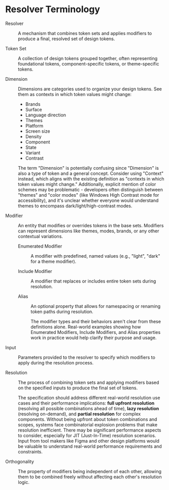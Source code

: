 # Resolver Terminology

<dl>
<dt>Resolver</dt>
<dd>

A mechanism that combines token sets and applies modifiers to produce a final, resolved set of design tokens.

</dd>
<dt>Token Set</dt>
<dd>

A collection of design tokens grouped together, often representing foundational tokens, component-specific tokens, or theme-specific tokens.

</dd>
<dt>Dimension</dt>
<dd>

Dimensions are categories used to organize your design tokens. See them as contexts in which token values might change:

- Brands
- Surface
- Language direction
- Themes
- Platform
- Screen size
- Density
- Component
- State
- Variant
- Contrast

<aside class="issue">

The term "Dimension" is potentially confusing since "Dimension" is also a type of token and a general concept. Consider using "Context" instead, which aligns with the existing definition as "contexts in which token values might change." Additionally, explicit mention of color schemes may be problematic - developers often distinguish between "themes" and "color modes" (like Windows High Contrast mode for accessibility), and it's unclear whether everyone would understand themes to encompass dark/light/high-contrast modes.

</aside>

</dd>

<dt>Modifier</dt>

<dd>

An entity that modifies or overrides tokens in the base sets. Modifiers can represent dimensions like themes, modes, brands, or any other contextual variations.

<dl>

<dt>Enumerated Modifier</dt>
<dd>

A modifier with predefined, named values (e.g., "light", "dark" for a theme modifier).

</dd>
<dt>Include Modifier</dt>
<dd>

A modifier that replaces or includes entire token sets during resolution.

</dd>
<dt>Alias</dt>
<dd>

An optional property that allows for namespacing or renaming token paths during resolution.

<aside class="issue">

The modifier types and their behaviors aren't clear from these definitions alone. Real-world examples showing how Enumerated Modifiers, Include Modifiers, and Alias properties work in practice would help clarify their purpose and usage.

</aside>

</dd>

</dl>

</dd>

<dt>Input</dt>
<dd>

Parameters provided to the resolver to specify which modifiers to apply during the resolution process.

</dd>
<dt>Resolution</dt>
<dd>

The process of combining token sets and applying modifiers based on the specified inputs to produce the final set of tokens.

<aside class="issue">

The specification should address different real-world resolution use cases and their performance implications: **full upfront resolution** (resolving all possible combinations ahead of time), **lazy resolution** (resolving on-demand), and **partial resolution** for complex components. Without being upfront about token combinations and scopes, systems face combinatorial explosion problems that make resolution inefficient. There may be significant performance aspects to consider, especially for JIT (Just-In-Time) resolution scenarios. Input from tool makers like Figma and other design platforms would be valuable to understand real-world performance requirements and constraints.

</aside>

</dd>

<dt>Orthogonality</dt>
<dd>

The property of modifiers being independent of each other, allowing them to be combined freely without affecting each other's resolution logic.

</dd>
</dl>
